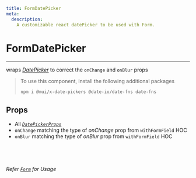 ```YAML
title: FormDatePicker
meta:
  description:
    A customizable react datePicker to be used with Form.
```

# FormDatePicker

---

wraps [_DatePicker_](https://mui.com/components/date-picker/) to correct the `onChange` and `onBlur` props

> To use this component, install the following additional packages
>
> ```
> npm i @mui/x-date-pickers @date-io/date-fns date-fns
> ```

## Props

- All [_`DatePickerProps`_](https://mui.com/api/date-picker/#props)
- `onChange` matching the type of _onChange_ prop from `withFormField` HOC
- `onBlur` matching the type of _onBlur_ prop from `withFormField` HOC

## &nbsp;

_Refer [`Form`](../form) for Usage_
